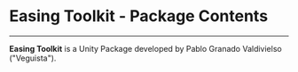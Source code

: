 # Easing Toolkit - Package Contents



-------------------------------------

**Easing Toolkit** is a Unity Package developed by Pablo Granado Valdivielso ("Veguista").

